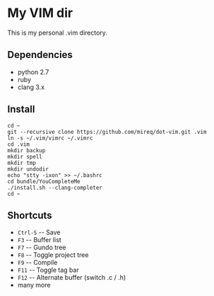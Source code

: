 My VIM dir
==========

This is my personal .vim directory.

Dependencies
------------

* python 2.7
* ruby
* clang 3.x

Install
-------

    cd ~
    git --recursive clone https://github.com/mireq/dot-vim.git .vim
    ln -s ~/.vim/vimrc ~/.vimrc
    cd .vim
    mkdir backup
    mkdir spell
    mkdir tmp
    mkdir undodir
    echo "stty -ixon" >> ~/.bashrc
    cd bundle/YouCompleteMe
    ./install.sh --clang-completer
    cd ~

Shortcuts
---------

* `Ctrl-S` -- Save
* `F3` -- Buffer list
* `F7` -- Gundo tree
* `F8` -- Toggle project tree
* `F9` -- Compile
* `F11` -- Toggle tag bar
* `F12` -- Alternate buffer (switch .c / .h)
* many more

